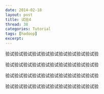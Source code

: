 ```yaml
---
date: 2014-02-18
layout: post
title: 试验4
thread: 38
categories: Tutorial
tags: [hadoop]
excerpt: 
---
```



验试验试验试验试验试验试验试验试验试验试验

验试验试验试验试验试验试验试验试验试验试验

验试验试验试验试验试验试验试验试验试验试验

验试验试验试验试验试验试验试验试验试验试验